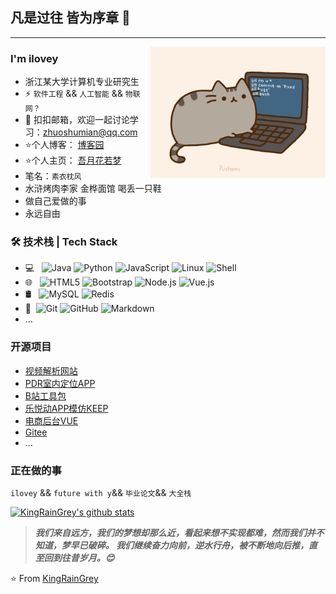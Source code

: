 ## 凡是过往 皆为序章 👋
---
<img align="right" alt="GIF" src="https://github.com/miles-rush/miles-rush/blob/main/pusheencode.gif?raw=true" style="max-width:100%;" width="280px" />

### I'm ilovey 

- 浙江某大学计算机专业研究生
- ⚡ `软件工程` && `人工智能` && `物联网？`
- 💬 扣扣邮箱，欢迎一起讨论学习：[zhuoshumian@qq.com](mailto:zhuoshumian@qq.com)
- ⭐个人博客： [博客园](https://www.cnblogs.com/KingRainGrey/)
- ⭐个人主页： [吾月花若梦](https://mirrormoon.top/)
- 笔名：`素衣枕风`
- 水浒烤肉李家 金桦面馆 喝丢一只鞋
- 做自己爱做的事 
- 永远自由


### 🛠 技术栈 | Tech Stack

- 💻 &#160; 
![Java](https://img.shields.io/badge/-Java-333333?style=flat&logo=Java&logoColor=007396)
![Python](https://img.shields.io/badge/python-3-blue)
![JavaScript](https://img.shields.io/badge/JavaScript-ES5-blue)
![Linux](https://img.shields.io/badge/-Linux-333333?style=flat&logo=Linux&logoColor=FCC624)
![Shell](https://img.shields.io/badge/Bash-Shell-lightgrey)
- 🌐 &#160; 
![HTML5](https://img.shields.io/badge/-HTML5-333333?style=flat&logo=HTML5)
![Bootstrap](https://img.shields.io/badge/-Bootstrap-333333?style=flat&logo=bootstrap&logoColor=563D7C)
![Node.js](https://img.shields.io/badge/-Node.js-333333?style=flat&logo=node.js)
![Vue.js](https://img.shields.io/badge/-VueJS-333333?style=flat&logo=Vue.js)
- 🛢 &#160; ![MySQL](https://img.shields.io/badge/-MySQL-333333?style=flat&logo=mysql)
![Redis](https://img.shields.io/badge/Redis-3-red)
- 🔧 &#160;![Git](https://img.shields.io/badge/-Git-333333?style=flat&logo=git)
![GitHub](https://img.shields.io/badge/-GitHub-333333?style=flat&logo=github)
![Markdown](https://img.shields.io/badge/-Markdown-333333?style=flat&logo=markdown)
- ...

### 开源项目
- [视频解析网站](https://github.com/miles-rush/VideoRes)
- [PDR室内定位APP](https://github.com/miles-rush/IndoorNavigation)
- [B站工具包](https://github.com/Bulletrushman/bilibiliTools)
- [乐悦动APP模仿KEEP](https://github.com/miles-rush/mysports)
- [电商后台VUE](https://github.com/miles-rush/vuedemo)
- [Gitee](https://gitee.com/KingRainGrey)
- ...

### 正在做的事
`ilovey` && `future with y`&& `毕业论文`&& `大全栈`

[![KingRainGrey's github stats](https://github-readme-stats.vercel.app/api?username=miles-rush&show_icons=true&theme=dark)](https://github.com/anuraghazra/github-readme-stats)

> ***我们来自远方，我们的梦想却那么近，看起来想不实现都难，然而我们并不知道，梦早已破碎。 我们继续奋力向前，逆水行舟，被不断地向后推，直至回到往昔岁月。😊***

⭐️ From [KingRainGrey](https://github.com/miles-rush)

